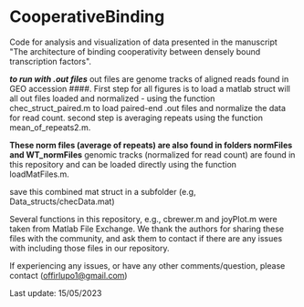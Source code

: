 # CooperativeBinding
Code for analysis and visualization of data presented in the manuscript "The architecture of binding cooperativity between densely bound transcription factors".

***to run with .out files*** 
out files are genome tracks of aligned reads found in GEO accession  ####.
First step for all figures is to load a matlab struct will all out files loaded and normalized - using the function chec_struct_paired.m to load paired-end .out files
and normalize the data for read count.
second step is averaging repeats using the function mean_of_repeats2.m.

**These norm files (average of repeats) are also found in folders normFiles and WT_normFiles**
genomic tracks (normalized for read count) are found in this repository and can be loaded directly using the function loadMatFiles.m.

save this combined mat struct in a subfolder (e.g, Data_structs/checData.mat)

Several functions in this repository, e.g., cbrewer.m and  joyPlot.m were taken from Matlab File Exchange. 
We thank the authors for sharing these files with the community, and ask them to contact if there are any issues with including those files in our repository. 

If experiencing any issues, or have any other comments/question, please contact (offirlupo1@gmail.com) 

Last update: 15/05/2023
